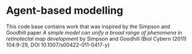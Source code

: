# Agent-based modelling

This code base contains work that was inspired by the Simpson and Goodhill paper *A simple model can unify a broad range of phenomena in retinotectal map development* by Simpson and Goodhill (Biol Cybern (2011) 104:9-29, DOI 10.1007/s00422-011-0417-y)
